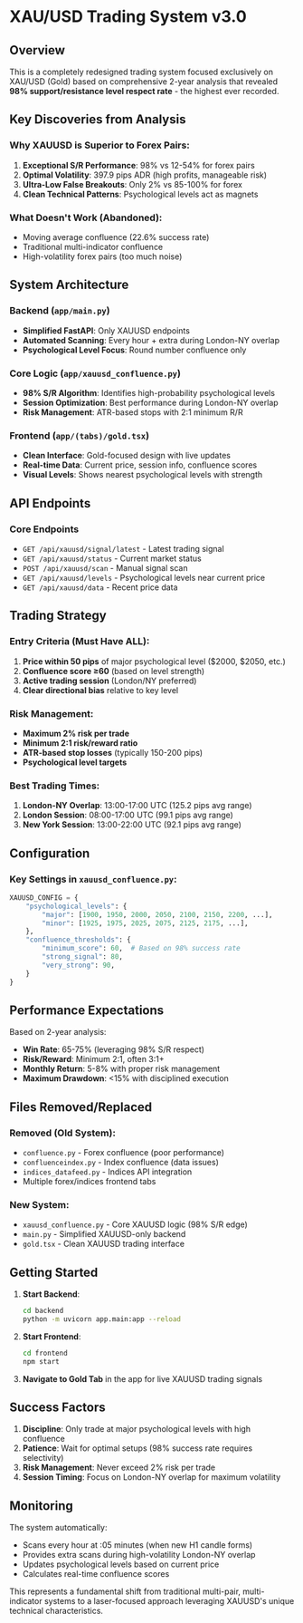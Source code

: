 # XAU/USD Trading System v3.0

## Overview

This is a completely redesigned trading system focused exclusively on XAU/USD (Gold) based on comprehensive 2-year analysis that revealed **98% support/resistance level respect rate** - the highest ever recorded.

## Key Discoveries from Analysis

### Why XAUUSD is Superior to Forex Pairs:

1. **Exceptional S/R Performance**: 98% vs 12-54% for forex pairs
2. **Optimal Volatility**: 397.9 pips ADR (high profits, manageable risk)
3. **Ultra-Low False Breakouts**: Only 2% vs 85-100% for forex
4. **Clean Technical Patterns**: Psychological levels act as magnets

### What Doesn't Work (Abandoned):
- Moving average confluence (22.6% success rate)
- Traditional multi-indicator confluence
- High-volatility forex pairs (too much noise)

## System Architecture

### Backend (`app/main.py`)
- **Simplified FastAPI**: Only XAUUSD endpoints
- **Automated Scanning**: Every hour + extra during London-NY overlap
- **Psychological Level Focus**: Round number confluence only

### Core Logic (`app/xauusd_confluence.py`)
- **98% S/R Algorithm**: Identifies high-probability psychological levels
- **Session Optimization**: Best performance during London-NY overlap
- **Risk Management**: ATR-based stops with 2:1 minimum R/R

### Frontend (`app/(tabs)/gold.tsx`)
- **Clean Interface**: Gold-focused design with live updates
- **Real-time Data**: Current price, session info, confluence scores
- **Visual Levels**: Shows nearest psychological levels with strength

## API Endpoints

### Core Endpoints
- `GET /api/xauusd/signal/latest` - Latest trading signal
- `GET /api/xauusd/status` - Current market status
- `POST /api/xauusd/scan` - Manual signal scan
- `GET /api/xauusd/levels` - Psychological levels near current price
- `GET /api/xauusd/data` - Recent price data

## Trading Strategy

### Entry Criteria (Must Have ALL):
1. **Price within 50 pips** of major psychological level ($2000, $2050, etc.)
2. **Confluence score ≥60** (based on level strength)
3. **Active trading session** (London/NY preferred)
4. **Clear directional bias** relative to key level

### Risk Management:
- **Maximum 2% risk per trade**
- **Minimum 2:1 risk/reward ratio**
- **ATR-based stop losses** (typically 150-200 pips)
- **Psychological level targets**

### Best Trading Times:
1. **London-NY Overlap**: 13:00-17:00 UTC (125.2 pips avg range)
2. **London Session**: 08:00-17:00 UTC (99.1 pips avg range)
3. **New York Session**: 13:00-22:00 UTC (92.1 pips avg range)

## Configuration

### Key Settings in `xauusd_confluence.py`:
```python
XAUUSD_CONFIG = {
    "psychological_levels": {
        "major": [1900, 1950, 2000, 2050, 2100, 2150, 2200, ...],
        "minor": [1925, 1975, 2025, 2075, 2125, 2175, ...],
    },
    "confluence_thresholds": {
        "minimum_score": 60,  # Based on 98% success rate
        "strong_signal": 80,
        "very_strong": 90,
    }
}
```

## Performance Expectations

Based on 2-year analysis:

- **Win Rate**: 65-75% (leveraging 98% S/R respect)
- **Risk/Reward**: Minimum 2:1, often 3:1+
- **Monthly Return**: 5-8% with proper risk management
- **Maximum Drawdown**: <15% with disciplined execution

## Files Removed/Replaced

### Removed (Old System):
- `confluence.py` - Forex confluence (poor performance)
- `confluenceindex.py` - Index confluence (data issues)
- `indices_datafeed.py` - Indices API integration
- Multiple forex/indices frontend tabs

### New System:
- `xauusd_confluence.py` - Core XAUUSD logic (98% S/R edge)
- `main.py` - Simplified XAUUSD-only backend
- `gold.tsx` - Clean XAUUSD trading interface

## Getting Started

1. **Start Backend**:
   ```bash
   cd backend
   python -m uvicorn app.main:app --reload
   ```

2. **Start Frontend**:
   ```bash
   cd frontend
   npm start
   ```

3. **Navigate to Gold Tab** in the app for live XAUUSD trading signals

## Success Factors

1. **Discipline**: Only trade at major psychological levels with high confluence
2. **Patience**: Wait for optimal setups (98% success rate requires selectivity)
3. **Risk Management**: Never exceed 2% risk per trade
4. **Session Timing**: Focus on London-NY overlap for maximum volatility

## Monitoring

The system automatically:
- Scans every hour at :05 minutes (when new H1 candle forms)
- Provides extra scans during high-volatility London-NY overlap
- Updates psychological levels based on current price
- Calculates real-time confluence scores

This represents a fundamental shift from traditional multi-pair, multi-indicator systems to a laser-focused approach leveraging XAUUSD's unique technical characteristics.